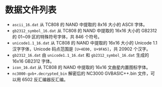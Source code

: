 # 数据文件列表

- `ascii_16.dat` 从 TC808 的 NAND 中提取的 8x16 大小的 ASCII 字体。
- `gb2312_symbol_16.dat` 从 TC808 的 NAND 中提取的 16x16 大小的 GB2312 的 01~09 区的特殊符号字体，共 846 个符号。
- `unicode1.1_16.dat` 从 TC808 的 NAND 中提取的 16x16 大小的 Unicode 1.1 汉字字体，Unicode 码点范围是 `[U+4E00, U+9FA5]`，共 20902 个汉字。
- `gb2312_16.dat` 由 `unicode1.1_16.dat` 和 `gb2312_symbol_16.dat` 生成的 16x16 GB2312 字体。
- `icon_16.dat` 从 TC808 的 NAND 中提取的 16x16 文曲星内置图标字体。
- `nc3000-gvb+.decrypted_bin` 解密后的 NC3000 GVBASIC++.bin 文件，可以用 6502 反汇编器反汇编。

